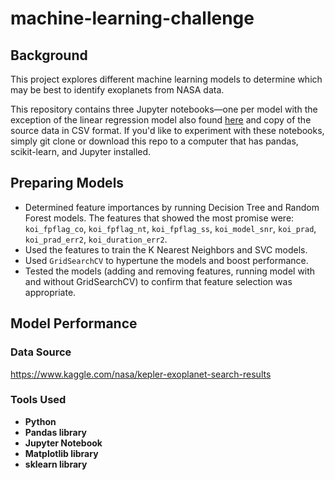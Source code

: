 # machine-learning-challenge

## Background
This project explores different machine learning models to determine which may be best to identify exoplanets from NASA data.

This repository contains three Jupyter notebooks—one per model with the exception of the linear regression model also found [here](https://github.com/sahobitayo/machine-learning-challenge/blob/master/decision%20_tree.ipynb) and copy of the source data in CSV format. If you'd like to experiment with these notebooks, simply git clone or download this repo to a computer that has pandas, scikit-learn, and Jupyter installed.

## Preparing Models
- Determined feature importances by running Decision Tree and Random Forest models. The features that showed the most promise were: `koi_fpflag_co`, `koi_fpflag_nt`, `koi_fpflag_ss`, `koi_model_snr`, `koi_prad`, `koi_prad_err2`, `koi_duration_err2`.
- Used the features to train the K Nearest Neighbors and SVC models.
- Used `GridSearchCV` to hypertune the models and boost performance.
- Tested the models (adding and removing features, running model with and without GridSearchCV) to confirm that feature selection was appropriate.

## Model Performance



### Data Source
https://www.kaggle.com/nasa/kepler-exoplanet-search-results


### Tools Used
- **Python**
- **Pandas library**
- **Jupyter Notebook**
- **Matplotlib library**
- **sklearn library**

